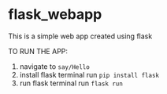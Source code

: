 # flask_webapp
This is a simple web app created using flask

TO RUN THE APP:
1. navigate to `say/Hello`
2. install flask
    terminal run `pip install flask`
3. run flask
    terminal run `flask run`